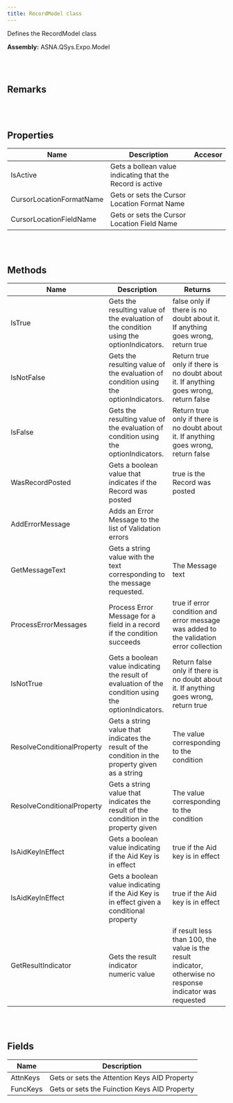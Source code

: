 ```yaml
---
title: RecordModel class
---
```


Defines the RecordModel class

**Assembly:** ASNA.QSys.Expo.Model

<br>
<br>

## Remarks

<br>
<br>

## Properties

| Name | Description | Accesor
| --- | --- | ---
| IsActive | Gets a bollean value indicating that the Record is active | 
| CursorLocationFormatName | Gets or sets the Cursor Location Format Name | 
| CursorLocationFieldName | Gets or sets the Cursor Location Field Name | 

<br>
<br>

## Methods

| Name | Description | Returns
| --- | --- | ---
| IsTrue | Gets the resulting value of the evaluation of the condition using the optionIndicators. | false only if there is no doubt about it. If anything goes wrong, return true
| IsNotFalse | Gets the resulting value of the evaluation of condition using the optionIndicators. | Return true only if there is no doubt about it. If anything goes wrong, return false
| IsFalse | Gets the resulting value of the evaluation of condition using the optionIndicators. | Return true only if there is no doubt about it. If anything goes wrong, return false
| WasRecordPosted | Gets a boolean value that indicates if the Record was posted | true is the Record was posted
| AddErrorMessage | Adds an Error Message to the list of Validation errors | 
| GetMessageText | Gets a string value with the text corresponding to the message requested. | The Message text
| ProcessErrorMessages | Process Error Message for a field in a record if the condition succeeds | true if error condition and error message was added to the validation error collection
| IsNotTrue | Gets a boolean value indicating the result of evaluation of the condition using the optionIndicators. | Return false only if there is no doubt about it. If anything goes wrong, return true
| ResolveConditionalProperty | Gets a string value that indicates the result of the condition in the property given as a string | The value corresponding to the condition
| ResolveConditionalProperty | Gets a string value that indicates the result of the condition in the property given | The value corresponding to the condition
| IsAidKeyInEffect | Gets a boolean value indicating if the Aid Key is in effect | true if the Aid key is in effect
| IsAidKeyInEffect | Gets a boolean value indicating if the Aid Key is in effect given a conditional property | true if the Aid key is in effect
| GetResultIndicator | Gets the result indicator numeric value | if result less than 100, the value is the result indicator, otherwise no response indicator was requested

<br>
<br>

## Fields

| Name | Description
| --- | --- 
| AttnKeys | Gets or sets the Attention Keys AID Property
| FuncKeys | Gets or sets the Fuinction Keys AID Property

<br>
<br>

